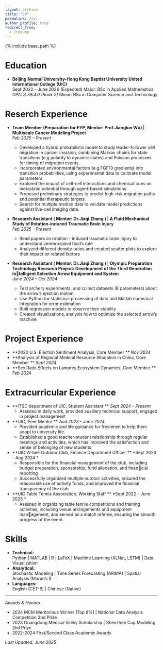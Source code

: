 ```yaml
---
layout: archive
title: "CV"
permalink: /cv/
author_profile: true
redirect_from:
  - /resume
---
```


{% include base_path %}


Education
======
* **Beijing Normal University-Hong Kong Baptist University United International College (UIC)**  
  Sept 2022 – June 2026 (Expected)
  Major: BSc in Applied Mathematics    *GPA: 3.79/4.0 (Rank 2)* 
  Minor: BSc in Computer Science and Technology  

Reserch Experience
======
* **Team Member (Preparation for FYP, Mentor: Prof.Jianglun Wu) | Multiscale Cancer Modeling Project**  
  *Feb 2025 – Present*  
  - Developed a hybrid probabilistic model to study leader-follower cell migration in cancer invasion, combining Markov chains
for state transitions (e.g.polarity to dynamic states) and Poisson processes for timing of migration events.  
  - Incorporated environmental factors (e.g.FGF10 gradients) into transition probabilities, using experimental data to calibrate
model parameters.
  - Explored the impact of cell-cell interactions and chemical cues on metastatic potential through agent-based simulations.
  - Proposed preliminary strategies to predict high-risk migration paths and potential therapeutic targets.
  - Search for multiple median data to validate model predictions against live-cell imaging data.
    
* **Research Assistant ( Mentor: Dr.Jiaqi Zhang ) | A Fluid Mechanical Study of Rotation-induced Traumatic Brain Injury**  
  *Feb 2025 – Present*  
  - Read papers on rotation - induced traumatic brain injury to understand cerebrospinal fluid’s role  
  - Analyzed different density ratios and created scatter plots to explore their impact on related factors
    
* **Research Assistant ( Mentor: Dr.Jiaqi Zhang ) | Olympic Preparation Technology Research Project: Development of the Third Generation Intelligent Selection Arrow Equipment and System**  
  *June 2024 – Oct 2024*  
  - Test archery experiments, and collect datasets (8 parameters) about the arrow’s ejection motion
  - Use Python for statistical processing of data and Matlab numerical integration for error estimation
  - Built regression models to observe their stability
  - Created visualizations, analysis how to optimize the selected arrow’s machine  

Project Experience
======
* **2020 U.S. Election Sentiment Analysis, Core Member **
  *Nov 2024*
* **Analysis of Regional Medical Resource Allocation in China, Core Member **
  *Sept 2024*
* **Sex Ratio Effects on Lamprey Ecosystem Dynamics, Core Member **
  *Feb 2024*

Extracurricular Experience
======
* **ITSC department of UIC, Student Assistant **
  *Sept 2024 – Present*
  - Assisted in daily work, provided auxiliary technical support, engaged in project management
* **UIC, Peer Mentor **
  *Aud 2023 - June 2024*
  - Provided academic and life guidance for freshmen to help them adapt to university life.
  - Established a good teacher-student relationship through regular meetings and activities, which has improved the satisfaction
and sense of belonging of new students.
* **UIC W-beE Outdoor Club, Finance Department Officer **
  *Sept 2023 - Aug 2024 *
  - Responsible for the financial management of the club, including budget preparation, sponsorship, fund allocation, and financial reporting
  - Successfully organized multiple outdoor activities, ensured the reasonable use of activity funds, and improved the financial
transparency of the club
* **UIC Table Tennis Association, Working Staff **
  *Sept 2022 - June 2023 *
  - Assisted in organizing table tennis competitions and training activities, including venue arrangements and equipment management, and served as a match referee, ensuring the smooth progress of the event.

    
Skills
======
* **Technical:**  
  Python | MATLAB | R | LaTeX | Machine Learning (XLNet, LSTM) | Data Visualization  
* **Analytical:**  
  Stochastic Modeling | Time Series Forecasting (ARIMA) | Spatial Analysis (Moran’s I)  
* **Languages:**  
  English (CET-6) | Chinese (Native)  


---

*Awards & Honors*  
- 2024 MCM Meritorious Winner (Top 8%) | National Data Analysis Competition 2nd Prize  
- 2023 Guangdong Medical Valley Scholarship | Shenzhen Cup Modeling 2nd Prize  
- 2022-2024 First/Second Class Academic Awards  

*Last Updated: June 2025*

